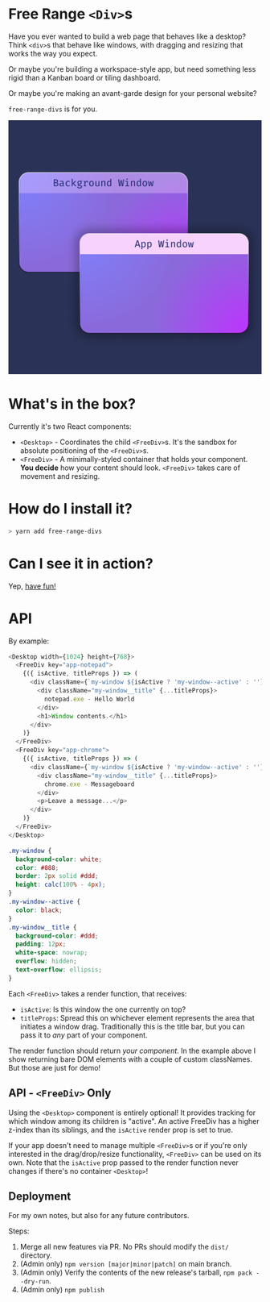 # Free Range `<Div>`s

Have you ever wanted to build a web page that behaves like a desktop?
Think `<div>`s that behave like windows, with dragging and resizing that works the way you expect.

Or maybe you're building a workspace-style app, but need something less rigid than a Kanban board or tiling dashboard.

Or maybe you're making an avant-garde design for your personal website?

`free-range-divs` is for you.

![An illustration of two layered windows. The nearest window is title "App Window". The background window is titled "Background Window".](/assets/promo.png?raw=true)

# What's in the box?

Currently it's two React components:

- `<Desktop>` - Coordinates the child `<FreeDiv>`s. It's the sandbox for absolute positioning of the `<FreeDiv>`s.
- `<FreeDiv>` - A minimally-styled container that holds your component. **You decide** how your content should look. `<FreeDiv>` takes care of movement and resizing.

# How do I install it?

```bash
> yarn add free-range-divs
```

# Can I see it in action?

Yep, [have fun!](https://musing-varahamihira-b4d852.netlify.app/)

# API

By example:

```js
<Desktop width={1024} height={768}>
  <FreeDiv key="app-notepad">
    {({ isActive, titleProps }) => (
      <div className={`my-window ${isActive ? 'my-window--active' : ''}`}>
        <div className="my-window__title" {...titleProps}>
          notepad.exe - Hello World
        </div>
        <h1>Window contents.</h1>
      </div>
    )}
  </FreeDiv>
  <FreeDiv key="app-chrome">
    {({ isActive, titleProps }) => (
      <div className={`my-window ${isActive ? 'my-window--active' : ''}`}>
        <div className="my-window__title" {...titleProps}>
          chrome.exe - Messageboard
        </div>
        <p>Leave a message...</p>
      </div>
    )}
  </FreeDiv>
</Desktop>
```

```css
.my-window {
  background-color: white;
  color: #888;
  border: 2px solid #ddd;
  height: calc(100% - 4px);
}
.my-window--active {
  color: black;
}
.my-window__title {
  background-color: #ddd;
  padding: 12px;
  white-space: nowrap;
  overflow: hidden;
  text-overflow: ellipsis;
}
```

Each `<FreeDiv>` takes a render function, that receives:

- `isActive`: Is this window the one currently on top?
- `titleProps`: Spread this on whichever element represents the area that initiates a window drag. Traditionally this is the title bar, but you can pass it to _any_ part of your component.

The render function should return _your component_. In the example above I show returning bare DOM elements with a couple of custom classNames. But those are just for demo!

## API - `<FreeDiv>` Only

Using the `<Desktop>` component is entirely optional! It provides tracking for which window among its children is "active". An active FreeDiv has a higher z-index than its siblings, and the `isActive` render prop is set to true.

If your app doesn't need to manage multiple `<FreeDiv>`s or if you're only interested in the drag/drop/resize functionality, `<FreeDiv>` can be used on its own. Note that the `isActive` prop passed to the render function never changes if there's no container `<Desktop>`!

## Deployment

For my own notes, but also for any future contributors.

Steps:

1. Merge all new features via PR. No PRs should modify the `dist/` directory.
2. (Admin only) `npm version [major|minor|patch]` on main branch.
3. (Admin only) Verify the contents of the new release's tarball, `npm pack --dry-run`.
4. (Admin only) `npm publish`
